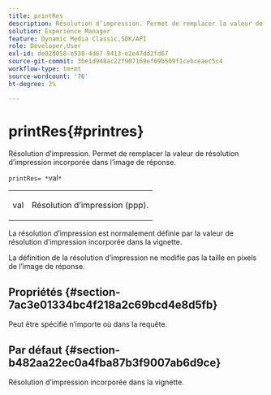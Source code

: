 ```yaml
---
title: printRes
description: Résolution d’impression. Permet de remplacer la valeur de résolution d’impression incorporée dans l’image de réponse.
solution: Experience Manager
feature: Dynamic Media Classic,SDK/API
role: Developer,User
exl-id: de02d058-e538-4d67-9413-e2e47dd2fd67
source-git-commit: 3be1d948ac22f907169ef09b509f1cebceaec5c4
workflow-type: tm+mt
source-wordcount: '76'
ht-degree: 2%

---
```


# printRes{#printres}

Résolution d’impression. Permet de remplacer la valeur de résolution d’impression incorporée dans l’image de réponse.

`printRes= *`val`*`

<table id="simpletable_3B5576DD070547538E74D4059B3E8251"> 
 <tr class="strow"> 
  <td class="stentry"> <p><span class="varname"> val</span> </p> </td> 
  <td class="stentry"> <p>Résolution d’impression (ppp). </p></td> 
 </tr> 
</table>

La résolution d’impression est normalement définie par la valeur de résolution d’impression incorporée dans la vignette.

La définition de la résolution d’impression ne modifie pas la taille en pixels de l’image de réponse.

## Propriétés {#section-7ac3e01334bc4f218a2c69bcd4e8d5fb}

Peut être spécifié n’importe où dans la requête.

## Par défaut {#section-b482aa22ec0a4fba87b3f9007ab6d9ce}

Résolution d’impression incorporée dans la vignette.

